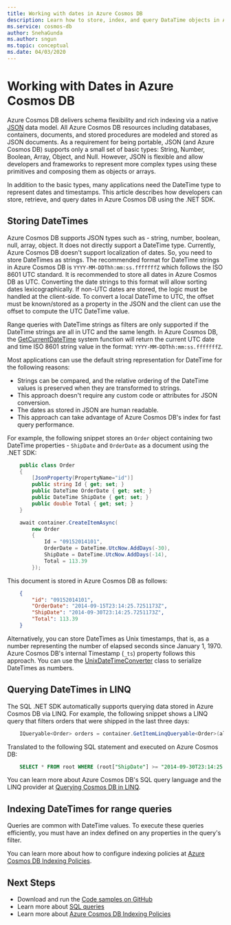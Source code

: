 ```yaml
---
title: Working with dates in Azure Cosmos DB
description: Learn how to store, index, and query DataTime objects in Azure Cosmos DB
ms.service: cosmos-db
author: SnehaGunda
ms.author: sngun
ms.topic: conceptual
ms.date: 04/03/2020
---
```

# Working with Dates in Azure Cosmos DB

Azure Cosmos DB delivers schema flexibility and rich indexing via a native [JSON](https://www.json.org) data model. All Azure Cosmos DB resources including databases, containers, documents, and stored procedures are modeled and stored as JSON documents. As a requirement for being portable, JSON (and Azure Cosmos DB) supports only a small set of basic types: String, Number, Boolean, Array, Object, and Null. However, JSON is flexible and allow developers and frameworks to represent more complex types using these primitives and composing them as objects or arrays.

In addition to the basic types, many applications need the DateTime type to represent dates and timestamps. This article describes how developers can store, retrieve, and query dates in Azure Cosmos DB using the .NET SDK.

## Storing DateTimes

Azure Cosmos DB supports JSON types such as - string, number, boolean, null, array, object. It does not directly support a DateTime type. Currently, Azure Cosmos DB doesn't support localization of dates. So, you need to store DateTimes as strings. The recommended format for DateTime strings in Azure Cosmos DB is `YYYY-MM-DDThh:mm:ss.fffffffZ` which follows the ISO 8601 UTC standard. It is recommended to store all dates in Azure Cosmos DB as UTC. Converting the date strings to this format will allow sorting dates lexicographically. If non-UTC dates are stored, the logic must be handled at the client-side. To convert a  local DateTime to UTC, the offset must be known/stored as a property in the JSON and the client can use the offset to compute the UTC DateTime value.

Range queries with DateTime strings as filters are only supported if the DateTime strings are all in UTC and the same length. In Azure Cosmos DB, the [GetCurrentDateTime](sql-query-getcurrentdatetime.md) system function will return the current UTC date and time ISO 8601 string value in the format: `YYYY-MM-DDThh:mm:ss.fffffffZ`.

Most applications can use the default string representation for DateTime for the following reasons:

* Strings can be compared, and the relative ordering of the DateTime values is preserved when they are transformed to strings.
* This approach doesn't require any custom code or attributes for JSON conversion.
* The dates as stored in JSON are human readable.
* This approach can take advantage of Azure Cosmos DB's index for fast query performance.

For example, the following snippet stores an `Order` object containing two DateTime properties - `ShipDate` and `OrderDate` as a document using the .NET SDK:

```csharp
    public class Order
    {
        [JsonProperty(PropertyName="id")]
        public string Id { get; set; }
        public DateTime OrderDate { get; set; }
        public DateTime ShipDate { get; set; }
        public double Total { get; set; }
    }

    await container.CreateItemAsync(
        new Order
        {
            Id = "09152014101",
            OrderDate = DateTime.UtcNow.AddDays(-30),
            ShipDate = DateTime.UtcNow.AddDays(-14),
            Total = 113.39
        });
```

This document is stored in Azure Cosmos DB as follows:

```json
    {
        "id": "09152014101",
        "OrderDate": "2014-09-15T23:14:25.7251173Z",
        "ShipDate": "2014-09-30T23:14:25.7251173Z",
        "Total": 113.39
    }
```  

Alternatively, you can store DateTimes as Unix timestamps, that is, as a number representing the number of elapsed seconds since January 1, 1970. Azure Cosmos DB's internal Timestamp (`_ts`) property follows this approach. You can use the [UnixDateTimeConverter](https://msdn.microsoft.com/library/azure/microsoft.azure.documents.unixdatetimeconverter.aspx) class to serialize DateTimes as numbers.

## Querying DateTimes in LINQ

The SQL .NET SDK automatically supports querying data stored in Azure Cosmos DB via LINQ. For example, the following snippet shows a LINQ query that filters orders that were shipped in the last three days:

```csharp
    IQueryable<Order> orders = container.GetItemLinqQueryable<Order>(allowSynchronousQueryExecution: true).Where(o => o.ShipDate >= DateTime.UtcNow.AddDays(-3));
```

Translated to the following SQL statement and executed on Azure Cosmos DB:

```sql
    SELECT * FROM root WHERE (root["ShipDate"] >= "2014-09-30T23:14:25.7251173Z")
```

You can learn more about Azure Cosmos DB's SQL query language and the LINQ provider at [Querying Cosmos DB in LINQ](sql-query-linq-to-sql.md).

## Indexing DateTimes for range queries

Queries are common with DateTime values. To execute these queries efficiently, you must have an index defined on any properties in the query's filter.

You can learn more about how to configure indexing policies at [Azure Cosmos DB Indexing Policies](index-policy.md). 

## Next Steps

* Download and run the [Code samples on GitHub](https://github.com/Azure/azure-documentdb-dotnet/tree/master/samples/code-samples)
* Learn more about [SQL queries](sql-query-getting-started.md)
* Learn more about [Azure Cosmos DB Indexing Policies](index-policy.md)
